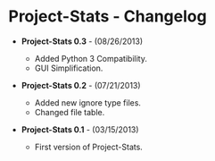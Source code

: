 Project-Stats - Changelog
=========================================

- **Project-Stats 0.3** - (08/26/2013)
	- Added Python 3 Compatibility.
	- GUI Simplification.

- **Project-Stats 0.2** - (07/21/2013)
	- Added new ignore type files.
	- Changed file table.

- **Project-Stats 0.1** - (03/15/2013)
	- First version of Project-Stats.
